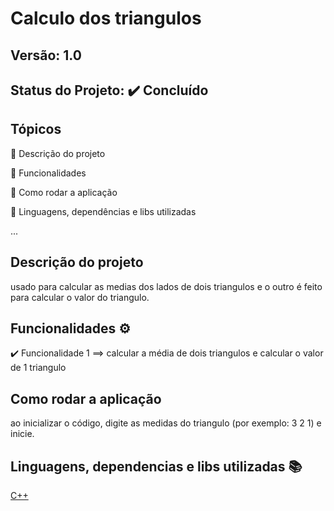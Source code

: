 # Calculo dos triangulos
## Versão: 1.0 
## Status do Projeto: ✔️ Concluído 

## Tópicos
🔹 Descrição do projeto 

🔹 Funcionalidades

🔹 Como rodar a aplicação

🔹 Linguagens, dependências e libs utilizadas

...

## Descrição do projeto
usado para calcular as medias dos lados de dois triangulos e o outro é feito para calcular o valor do triangulo.

## Funcionalidades ⚙️
✔️ Funcionalidade 1
==> calcular a média de dois triangulos e calcular o valor de 1 triangulo

## Como rodar a aplicação 
ao inicializar o código, digite as medidas do triangulo (por exemplo: 3 2 1) e inicie.

## Linguagens, dependencias e libs utilizadas 📚

[C++](https://img.shields.io/badge/C%2B%2B-00599C?style=for-the-badge&logo=c%2B%2B&logoColor=white)
